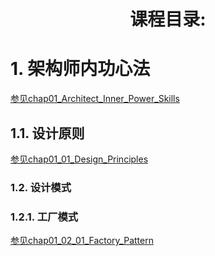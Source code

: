 
<h1 style="text-align: center">课程目录:</h1>

# 1. 架构师内功心法

[参见chap01_Architect_Inner_Power_Skills](chap01_Architect_Inner_Power_Skills)

## 1.1. 设计原则

[参见chap01_01_Design_Principles](chap01_01_Design_Principles)

### 1.2. 设计模式

### 1.2.1. 工厂模式

[参见chap01_02_01_Factory_Pattern](chap01_02_01_Factory_Pattern)
